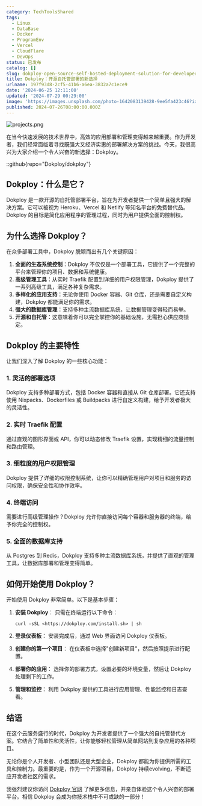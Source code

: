 ```yaml
---
category: TechToolsShared
tags:
  - Linux
  - DataBase
  - Docker
  - ProgramEnv
  - Vercel
  - CloudFlare
  - DevOps
status: 已发布
catalog: []
slug: dokploy-open-source-self-hosted-deployment-solution-for-developers
title: Dokploy：开源自托管部署的新选择
urlname: 197f93d8-2cf5-41b6-a6ea-3832a7c1ece9
date: '2024-06-25 12:11:00'
updated: '2024-07-29 00:29:00'
image: 'https://images.unsplash.com/photo-1642083139428-9ee5fa423c46?ixlib=rb-4.0.3&q=85&fm=jpg&crop=entropy&cs=srgb'
published: 2024-07-26T08:00:00.000Z
---
```


![projects.png](https://prod-files-secure.s3.us-west-2.amazonaws.com/5d24fe63-e567-4804-86f9-9fdc62e13082/adfdc1fe-2109-46ac-9ad4-f50e8631f20c/projects.png?X-Amz-Algorithm=AWS4-HMAC-SHA256&X-Amz-Content-Sha256=UNSIGNED-PAYLOAD&X-Amz-Credential=ASIAZI2LB466ZSDRBQAA%2F20250303%2Fus-west-2%2Fs3%2Faws4_request&X-Amz-Date=20250303T213548Z&X-Amz-Expires=3600&X-Amz-Security-Token=IQoJb3JpZ2luX2VjEKX%2F%2F%2F%2F%2F%2F%2F%2F%2F%2FwEaCXVzLXdlc3QtMiJHMEUCIQDaGG9CsItION10AyoCqfK66u8ZRKNFenxICvknBgjvqgIgaIvd1hXjUbcMUbpDOVnNs4yNQYDxmXwex2Yq%2FO8kk5IqiAQI3v%2F%2F%2F%2F%2F%2F%2F%2F%2F%2FARAAGgw2Mzc0MjMxODM4MDUiDE60bKCDlBP62zA2GyrcA%2BsJMjlsB1qtxHHUz4aEC9xp4VtAgZ%2B8hRe%2FX2d7GsdoiI9mH5bY9Sr3KvQNaajwyDtIPnJKZ1Dow1LwSFDG%2B5MayDiWeZwdfCs2JWtqzpkwOaprSM7zvf1Vagt1bw2FjEaEaCqRplQIwxLaw3AATbls2g3rCHkS4iU31GRSv9GrkK1rpurxx6MJQhdEQvMg70x0UtisiTWZc1RQb6Ye3Eo7tbwJuMhU%2BOlOLpVVWD86z%2Bgt0QM%2F5sZi9xAjUgHrf8o5X0oWqJieKnjl7UfzxDM5Gl6k3UgJTAVSExSjQmiJNej9pb81N6Nq%2BYdGekw9L8TQIqPCBo5R2Jz9eN6%2BBgj1i2yPnJp8uN9j9o6D%2F0W8sDj8CAFB0AHIOwN4iTJiyUBZ0jIFVVxjNGe7Kx5zDLShSdyPLxBXFdv8n5VK3PAbtGeN8qQ7d5p%2BkOXbqeKvxaNqzWggKppVoDySQJOhCdcBJjQjygjgIkqNSXbU7A5EAsnPSML2EpXGx3he9TFmlYSBTFMDyn9vKjyI0XcFRniCJNv5KQnjD4EsY05wfkwYmgsJjYodidbyw0SOe1HCIDi1GBR%2FHHbjpybnOAbvKtrJvVyT6abtbLwMx5tpFrkHyKWLV%2FKzmIvQOWpKMI64mL4GOqUBdaC%2FVsqboziJSjrv3ZwGGKkcN3ndKgqaXRVIjaRDSzKu5leemAKd%2BMCe0UxLSwNdt%2BGLo78%2Bzsl6QicIQqqKqUz8oIo%2B7mmbHhbev8k2qMh0d3%2BEmTdarSvJN%2F%2BFfE52JcLPv41DUMdesNHPt6j7tF64MuSqs2Mm0w3NlUXONRL82Fj62ttDbE7n9WXgZ46l6IfQTd0IZ8BCS1BQLPEVxpDEYLJY&X-Amz-Signature=e90281c5759be27dc30cc0b98675e5998227fb3cc6da4c79de2155259d226d94&X-Amz-SignedHeaders=host&x-id=GetObject)


在当今快速发展的技术世界中，高效的应用部署和管理变得越来越重要。作为开发者，我们经常面临着寻找既强大又经济实惠的部署解决方案的挑战。今天，我很高兴为大家介绍一个令人兴奋的新选择：Dokploy。


::github{repo="Dokploy/dokploy"}


## Dokploy：什么是它？


Dokploy 是一款开源的自托管部署平台，旨在为开发者提供一个简单且强大的解决方案。它可以被视为 Heroku、Vercel 和 Netlify 等知名平台的免费替代品。Dokploy 的目标是简化应用程序的管理过程，同时为用户提供全面的控制权。


## 为什么选择 Dokploy？


在众多部署工具中，Dokploy 脱颖而出有几个关键原因：

1. **全面的生态系统控制**：Dokploy 不仅仅是一个部署工具，它提供了一个完整的平台来管理你的项目、数据和系统健康。
2. **高级管理工具**：从实时 Traefik 配置到详细的用户权限管理，Dokploy 提供了一系列高级工具，满足各种复杂需求。
3. **多样化的应用支持**：无论你使用 Docker 容器、Git 仓库，还是需要自定义构建，Dokploy 都能满足你的需求。
4. **强大的数据库管理**：支持多种主流数据库系统，让数据管理变得轻而易举。
5. **开源和自托管**：这意味着你可以完全掌控你的基础设施，无需担心供应商锁定。

## Dokploy 的主要特性


让我们深入了解 Dokploy 的一些核心功能：


### 1. 灵活的部署选项


Dokploy 支持多种部署方式，包括 Docker 容器和直接从 Git 仓库部署。它还支持使用 Nixpacks、Dockerfiles 或 Buildpacks 进行自定义构建，给予开发者极大的灵活性。


### 2. 实时 Traefik 配置


通过直观的图形界面或 API，你可以动态修改 Traefik 设置，实现精细的流量控制和路由管理。


### 3. 细粒度的用户权限管理


Dokploy 提供了详细的权限控制系统，让你可以精确管理用户对项目和服务的访问权限，确保安全性和协作效率。


### 4. 终端访问


需要进行高级管理操作？Dokploy 允许你直接访问每个容器和服务器的终端，给予你完全的控制权。


### 5. 全面的数据库支持


从 Postgres 到 Redis，Dokploy 支持多种主流数据库系统，并提供了直观的管理工具，让数据库部署和管理变得简单。


## 如何开始使用 Dokploy？


开始使用 Dokploy 非常简单。以下是基本步骤：

1. **安装 Dokploy**：
只需在终端运行以下命令：

	```plain text
	curl -sSL <https://dokploy.com/install.sh> | sh
	```

2. **登录仪表板**：
安装完成后，通过 Web 界面访问 Dokploy 仪表板。
3. **创建你的第一个项目**：
在仪表板中选择"创建新项目"，然后按照提示进行配置。
4. **部署你的应用**：
选择你的部署方式，设置必要的环境变量，然后让 Dokploy 处理剩下的工作。
5. **管理和监控**：
利用 Dokploy 提供的工具进行应用管理、性能监控和日志查看。

## 结语


在这个云服务盛行的时代，Dokploy 为开发者提供了一个强大的自托管替代方案。它结合了简单性和灵活性，让你能够轻松管理从简单网站到复杂应用的各种项目。


无论你是个人开发者、小型团队还是大型企业，Dokploy 都能为你提供所需的工具和控制力。最重要的是，作为一个开源项目，Dokploy 持续evolving，不断适应开发者社区的需求。


我强烈建议你访问 [Dokploy 官网](https://dokploy.com/) 了解更多信息，并亲自体验这个令人兴奋的部署平台。相信 Dokploy 会成为你技术栈中不可或缺的一部分！

